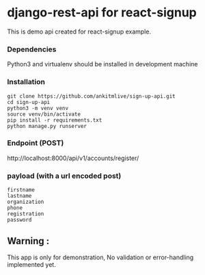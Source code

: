 # django-rest-api for react-signup

This is demo api created for react-signup example.

### Dependencies

Python3 and virtualenv should be installed in development machine

### Installation

    git clone https://github.com/ankitmlive/sign-up-api.git
    cd sign-up-api
    python3 -m venv venv
    source venv/bin/activate
    pip install -r requirements.txt
    python manage.py runserver

### Endpoint (POST)

http://localhost:8000/api/v1/accounts/register/

### payload (with a url encoded post)

    firstname 
    lastname
    organization
    phone
    registration
    password

## Warning :

This app is only for demonstration, No validation or error-handling implemented yet.
    






